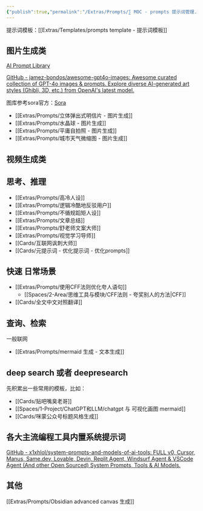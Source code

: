 ```yaml
---
{"publish":true,"permalink":"/Extras/Prompts/∑ MOC - prompts 提示词管理.md","title":"社交媒体摘要","created":"2025-04-24","modified":"2025-05-15","published":"2025-07-12T16:52:42.291+08:00","tags":["marketing","summary","中文","prompts"],"cssclasses":""}
---
```


提示词模板：[[Extras/Templates/prompts template - 提示词模板]]

## 图片生成类

[AI Prompt Library](https://aifra.me/library)

[GitHub - jamez-bondos/awesome-gpt4o-images: Awesome curated collection of GPT-4o images & prompts. Explore diverse AI-generated art styles (Ghibli, 3D, etc.) from OpenAI's latest model.](https://github.com/jamez-bondos/awesome-gpt4o-images)

图库参考sora官方：[Sora](https://sora.com/explore/images)

- [[Extras/Prompts/立体弹出式明信片 - 图片生成]]
- [[Extras/Prompts/水晶球 - 图片生成]]
- [[Extras/Prompts/平庸自拍照 - 图片生成]]
- [[Extras/Prompts/城市天气微缩图 - 图片生成]]

## 视频生成类

## 思考、推理

- [[Extras/Prompts/高冷人设]]
- [[Extras/Prompts/逻辑冷酷地反驳用户]]
- [[Extras/Prompts/不循规蹈矩人设]]
- [[Extras/Prompts/文章总结]]
- [[Extras/Prompts/舒老师文案大师]]
- [[Extras/Prompts/视觉学习导师]]
- [[Cards/互联网讽刺大师]]
- [[Cards/元提示词 - 优化提示词 - 优化prompts]]

## 快速 日常场景

- [[Extras/Prompts/使用CFF法则优化夸人语句]]
	- [[Spaces/2-Area/思维工具与模块/CFF法则 - 夸奖别人的方法\|CFF]]
- [[Cards/全文中文对照翻译]]

## 查询、检索

一般联网

- [[Extras/Prompts/mermaid 生成 - 文本生成]]

## deep search 或者 deepresearch

先积累出一些常用的模板，比如：
- [[Cards/贴吧嘴臭老哥]]
- [[Spaces/1-Project/ChatGPT和LLM/chatgpt 与 可视化画图 mermaid]]
- [[Cards/咪蒙公众号标题风格生成]]

## 各大主流编程工具内置系统提示词

[GitHub - x1xhlol/system-prompts-and-models-of-ai-tools: FULL v0, Cursor, Manus, Same.dev, Lovable, Devin, Replit Agent, Windsurf Agent & VSCode Agent (And other Open Sourced) System Prompts, Tools & AI Models.](https://github.com/x1xhlol/system-prompts-and-models-of-ai-tools)

## 其他

[[Extras/Prompts/Obsidian advanced canvas 生成]]